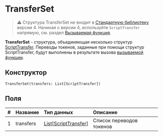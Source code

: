 # TransferSet

> :warning: Структура TransferSet не входит в [Стандартную библиотеку](/ru/ride/script/standard-library) версии 4. Начиная с версии 4, используйте `ScriptTransfer` напрямую, см. раздел [Вызываемая функция](/ru/ride/functions/callable-function).

**TransferSet** - cтруктура, объединяющая несколько структур [ScriptTransfer](/ru/ride/structures/script-actions/script-transfer). Переводы токенов, заданные при помощи структур ScriptTransfer, будут выполнены в результате вызова [вызываемой функции](/ru/ride/functions/callable-function).

## Конструктор

``` ride
TransferSet(transfers: List[ScriptTransfer])
```

## Поля

|   #   | Название | Тип данных | Описание |
| :--- | :--- | :--- | :--- |
| 1 | transfers | [List](/ru/ride/data-types/list)[[ScriptTransfer](/ru/ride/structures/common-structures/script-transfer)] | Список переводов токенов |
